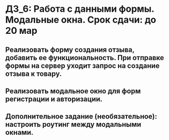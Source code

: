 # ДЗ_6: Работа с данными формы. Модальные окна. Срок сдачи: до 20 мар



##  Реализовать форму создания отзыва, добавить ее функциональность. При отправке формы на сервер уходит запрос на создание отзыва к товару.
##  Реализовать модальное окно для форм регистрации и авторизации.
##  Дополнительное задание (необязательное): настроить роутинг между модальными окнами.



